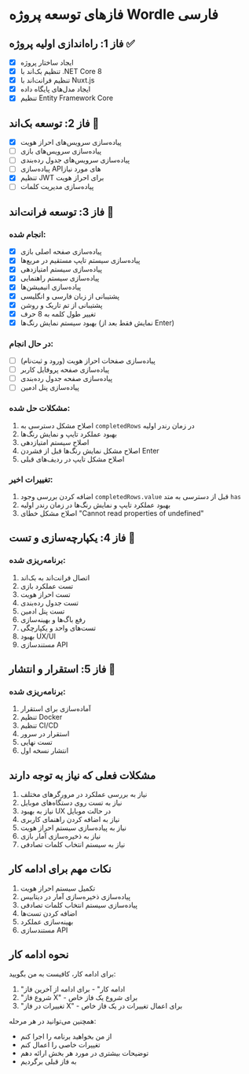 # فازهای توسعه پروژه Wordle فارسی

## فاز 1: راه‌اندازی اولیه پروژه ✅
- [x] ایجاد ساختار پروژه
- [x] تنظیم بک‌اند با .NET Core 8
- [x] تنظیم فرانت‌اند با Nuxt.js
- [x] ایجاد مدل‌های پایگاه داده
- [x] تنظیم Entity Framework Core

## فاز 2: توسعه بک‌اند 🔄
- [x] پیاده‌سازی سرویس‌های احراز هویت
- [ ] پیاده‌سازی سرویس‌های بازی
- [ ] پیاده‌سازی سرویس‌های جدول رده‌بندی
- [ ] پیاده‌سازی API‌های مورد نیاز
- [x] تنظیم JWT برای احراز هویت
- [ ] پیاده‌سازی مدیریت کلمات

## فاز 3: توسعه فرانت‌اند 🔄
### انجام شده:
- [x] پیاده‌سازی صفحه اصلی بازی
- [x] پیاده‌سازی سیستم تایپ مستقیم در مربع‌ها
- [x] پیاده‌سازی سیستم امتیازدهی
- [x] پیاده‌سازی سیستم راهنمایی
- [x] پیاده‌سازی انیمیشن‌ها
- [x] پشتیبانی از زبان فارسی و انگلیسی
- [x] پشتیبانی از تم تاریک و روشن
- [x] تغییر طول کلمه به 8 حرف
- [x] بهبود سیستم نمایش رنگ‌ها (نمایش فقط بعد از Enter)

### در حال انجام:
- [ ] پیاده‌سازی صفحات احراز هویت (ورود و ثبت‌نام)
- [ ] پیاده‌سازی صفحه پروفایل کاربر
- [ ] پیاده‌سازی صفحه جدول رده‌بندی
- [ ] پیاده‌سازی پنل ادمین

### مشکلات حل شده:
1. اصلاح مشکل دسترسی به `completedRows` در زمان رندر اولیه
2. بهبود عملکرد تایپ و نمایش رنگ‌ها
3. اصلاح سیستم امتیازدهی
4. اصلاح مشکل نمایش رنگ‌ها قبل از فشردن Enter
5. اصلاح مشکل تایپ در ردیف‌های قبلی

### تغییرات اخیر:
1. اضافه کردن بررسی وجود `completedRows.value` قبل از دسترسی به متد `has`
2. بهبود عملکرد تایپ و نمایش رنگ‌ها در زمان رندر اولیه
3. اصلاح مشکل خطای "Cannot read properties of undefined"

## فاز 4: یکپارچه‌سازی و تست 🔄
### برنامه‌ریزی شده:
1. اتصال فرانت‌اند به بک‌اند
2. تست عملکرد بازی
3. تست احراز هویت
4. تست جدول رده‌بندی
5. تست پنل ادمین
6. رفع باگ‌ها و بهینه‌سازی
7. تست‌های واحد و یکپارچگی
8. بهبود UX/UI
9. مستندسازی API

## فاز 5: استقرار و انتشار 🔄
### برنامه‌ریزی شده:
1. آماده‌سازی برای استقرار
2. تنظیم Docker
3. تنظیم CI/CD
4. استقرار در سرور
5. تست نهایی
6. انتشار نسخه اول

## مشکلات فعلی که نیاز به توجه دارند
1. نیاز به بررسی عملکرد در مرورگرهای مختلف
2. نیاز به تست روی دستگاه‌های موبایل
3. نیاز به بهبود UX در حالت موبایل
4. نیاز به اضافه کردن راهنمای کاربری
5. نیاز به پیاده‌سازی سیستم احراز هویت
6. نیاز به ذخیره‌سازی آمار بازی
7. نیاز به سیستم انتخاب کلمات تصادفی

## نکات مهم برای ادامه کار
1. تکمیل سیستم احراز هویت
2. پیاده‌سازی ذخیره‌سازی آمار در دیتابیس
3. پیاده‌سازی سیستم انتخاب کلمات تصادفی
4. اضافه کردن تست‌ها
5. بهینه‌سازی عملکرد
6. مستندسازی API

## نحوه ادامه کار
برای ادامه کار، کافیست به من بگویید:
1. "ادامه کار" - برای ادامه از آخرین فاز
2. "شروع فاز X" - برای شروع یک فاز خاص
3. "تغییرات در فاز X" - برای اعمال تغییرات در یک فاز خاص

همچنین می‌توانید در هر مرحله:
- از من بخواهید برنامه را اجرا کنم
- تغییرات خاصی را اعمال کنم
- توضیحات بیشتری در مورد هر بخش ارائه دهم
- به فاز قبلی برگردیم 